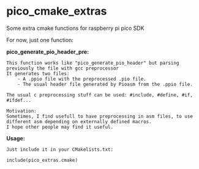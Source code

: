 # pico_cmake_extras
Some extra cmake functions for raspberry pi pico SDK


For now, just one function:

**pico_generate_pio_header_pre:**

    This function works like "pico_generate_pio_header" but parsing previously the file with gcc preprocessor
    It generates two files:
        - A .ppio file with the preprocessed .pio file.
        - The usual header file generated by Pioasm from the .ppio file.  
        
    The usual c preprocessing stuff can be used: #include, #define, #if, #ifdef...
    
    Motivation:
    Sometimes, I find usefull to have preprocessing in asm files, to use different asm depending on externally defined macros.
    I hope other people may find it useful.
    
    
**Usage:**

    Just include it in your CMakelists.txt:
    
    include(pico_extras.cmake)
    
